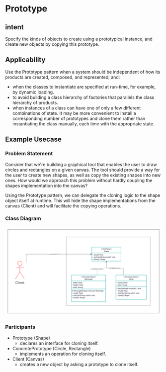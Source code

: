 # Prototype

## intent

Specify the kinds of objects to create using a prototypical instance, and create new objects by copying this prototype.

## Applicability

Use the Prototype pattern when a system should be independent of how its products are created, composed, and represented; and:

- when the classes to instantiate are specified at run-time, for example, by dynamic loading.
- to avoid building a class hierarchy of factories that parallels the class hierarchy of products.
- when instances of a class can have one of only a few different combinations of state. It may be more convenient to install a corresponding number of prototypes and clone them rather than instantiating the class manually, each time with the appropriate state.

## Example Usecase

### Problem Statement

Consider that we're building a graphical tool that enables the user to draw circles and rectangles on a given canvas. The tool should provide a way for the user to create new shapes, as well as copy the existing shapes into new ones. How would we approach this problem without hardly coupling the shapes implementation into the canvas?

Using the Prototype pattern, we can delegate the cloning logic to the shape object itself at runtime. This will hide the shape implementations from the canvas (Client) and will facilitate the copying operations.

### Class Diagram

![class diagram](./classDiagram.png)

### Participants

- Prototype (Shape)
  - declares an interface for cloning itself.
- ConcretePrototype (Circle, Rectangle)
  - implements an operation for cloning itself.
- Client (Canvas)
  - creates a new object by asking a prototype to clone itself.
